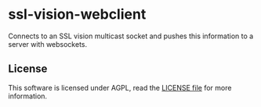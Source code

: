 ssl-vision-webclient
====================

Connects to an SSL vision multicast socket and pushes this information to a server with websockets.

License
-------

This software is licensed under AGPL, read the [LICENSE file](LICENSE) for more information.
